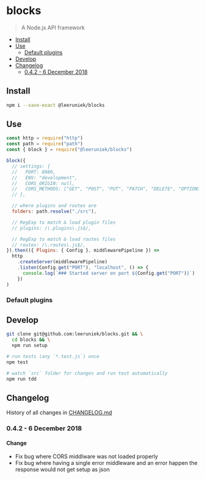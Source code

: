 <!-- markdownlint-disable line-length -->

# blocks

> A Node.js API framework

<!-- MarkdownTOC levels="1,2,3" autolink="true" indent="  " -->

- [Install](#install)
- [Use](#use)
  - [Default plugins](#default-plugins)
- [Develop](#develop)
- [Changelog](#changelog)
  - [0.4.2 - 6 December 2018](#042---6-december-2018)

<!-- /MarkdownTOC -->

## Install

```bash
npm i --save-exact @leeruniek/blocks
```

## Use

```javascript
const http = require("http")
const path = require("path")
const { block } = require("@leeruniek/blocks")

block({
  // settings: {
  //   PORT: 8080,
  //   ENV: "development",
  //   CORS_ORIGIN: null,
  //   CORS_METHODS: ["GET", "POST", "PUT", "PATCH", "DELETE", "OPTIONS"],
  // },

  // where plugins and routes are
  folders: path.resolve("./src"),

  // RegExp to match & load plugin files 
  // plugins: /\.plugins\.js$/,

  // RegExp to match & load routes files 
  // routes: /\.routes\.js$/,
}).then(({ Plugins: { Config }, middlewarePipeline }) =>
  http
    .createServer(middlewarePipeline)
    .listen(Config.get("PORT"), "localhost", () => {
      console.log(`### Started server on port ${Config.get("PORT")}`)
    })
)
```

### Default plugins

## Develop

```bash
git clone git@github.com:leeruniek/blocks.git && \
  cd blocks && \
  npm run setup

# run tests (any `*.test.js`) once
npm test

# watch `src` folder for changes and run test automatically
npm run tdd
```

## Changelog

History of all changes in [CHANGELOG.md](/CHANGELOG.md)

### 0.4.2 - 6 December 2018

#### Change

- Fix bug where CORS middlware was not loaded properly
- Fix bug where having a single error middleware and an error happen the response would not get setup as json
